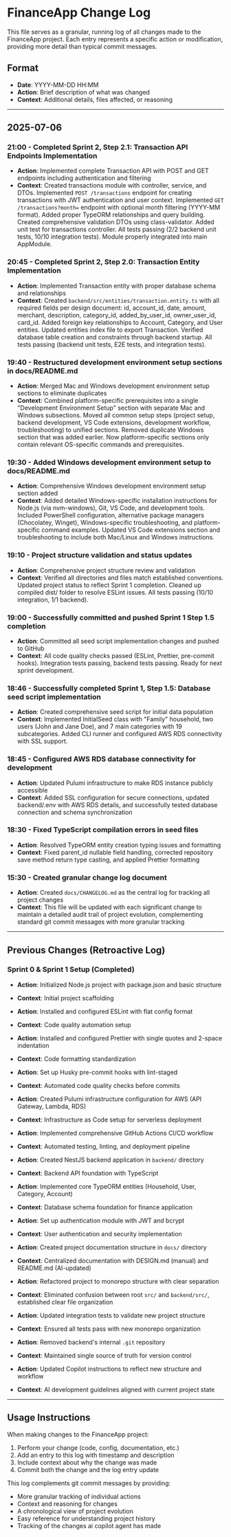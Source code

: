 # FinanceApp Change Log

This file serves as a granular, running log of all changes made to the FinanceApp project. Each entry represents a specific action or modification, providing more detail than typical commit messages.

## Format

- **Date**: YYYY-MM-DD HH:MM
- **Action**: Brief description of what was changed
- **Context**: Additional details, files affected, or reasoning

---

## 2025-07-06

### 21:00 - Completed Sprint 2, Step 2.1: Transaction API Endpoints Implementation

- **Action**: Implemented complete Transaction API with POST and GET endpoints including authentication and filtering
- **Context**: Created transactions module with controller, service, and DTOs. Implemented `POST /transactions` endpoint for creating transactions with JWT authentication and user context. Implemented `GET /transactions?month=` endpoint with optional month filtering (YYYY-MM format). Added proper TypeORM relationships and query building. Created comprehensive validation DTOs using class-validator. Added unit test for transactions controller. All tests passing (2/2 backend unit tests, 10/10 integration tests). Module properly integrated into main AppModule.

### 20:45 - Completed Sprint 2, Step 2.0: Transaction Entity Implementation

- **Action**: Implemented Transaction entity with proper database schema and relationships
- **Context**: Created `backend/src/entities/transaction.entity.ts` with all required fields per design document: id, account_id, date, amount, merchant, description, category_id, added_by_user_id, owner_user_id, card_id. Added foreign key relationships to Account, Category, and User entities. Updated entities index file to export Transaction. Verified database table creation and constraints through backend startup. All tests passing (backend unit tests, E2E tests, and integration tests).

### 19:40 - Restructured development environment setup sections in docs/README.md

- **Action**: Merged Mac and Windows development environment setup sections to eliminate duplicates
- **Context**: Combined platform-specific prerequisites into a single "Development Environment Setup" section with separate Mac and Windows subsections. Moved all common setup steps (project setup, backend development, VS Code extensions, development workflow, troubleshooting) to unified sections. Removed duplicate Windows section that was added earlier. Now platform-specific sections only contain relevant OS-specific commands and prerequisites.

### 19:30 - Added Windows development environment setup to docs/README.md

- **Action**: Comprehensive Windows development environment setup section added
- **Context**: Added detailed Windows-specific installation instructions for Node.js (via nvm-windows), Git, VS Code, and development tools. Included PowerShell configuration, alternative package managers (Chocolatey, Winget), Windows-specific troubleshooting, and platform-specific command examples. Updated VS Code extensions section and troubleshooting to include both Mac/Linux and Windows instructions.

### 19:10 - Project structure validation and status updates

- **Action**: Comprehensive project structure review and validation
- **Context**: Verified all directories and files match established conventions. Updated project status to reflect Sprint 1 completion. Cleaned up compiled dist/ folder to resolve ESLint issues. All tests passing (10/10 integration, 1/1 backend).

### 19:00 - Successfully committed and pushed Sprint 1 Step 1.5 completion

- **Action**: Committed all seed script implementation changes and pushed to GitHub
- **Context**: All code quality checks passed (ESLint, Prettier, pre-commit hooks). Integration tests passing, backend tests passing. Ready for next sprint development.

### 18:46 - Successfully completed Sprint 1, Step 1.5: Database seed script implementation

- **Action**: Created comprehensive seed script for initial data population
- **Context**: Implemented InitialSeed class with "Family" household, two users (John and Jane Doe), and 7 main categories with 19 subcategories. Added CLI runner and configured AWS RDS connectivity with SSL support.

### 18:45 - Configured AWS RDS database connectivity for development

- **Action**: Updated Pulumi infrastructure to make RDS instance publicly accessible
- **Context**: Added SSL configuration for secure connections, updated backend/.env with AWS RDS details, and successfully tested database connection and schema synchronization

### 18:30 - Fixed TypeScript compilation errors in seed files

- **Action**: Resolved TypeORM entity creation typing issues and formatting
- **Context**: Fixed parent_id nullable field handling, corrected repository save method return type casting, and applied Prettier formatting

### 15:30 - Created granular change log document

- **Action**: Created `docs/CHANGELOG.md` as the central log for tracking all project changes
- **Context**: This file will be updated with each significant change to maintain a detailed audit trail of project evolution, complementing standard git commit messages with more granular tracking

---

## Previous Changes (Retroactive Log)

### Sprint 0 & Sprint 1 Setup (Completed)

- **Action**: Initialized Node.js project with package.json and basic structure
- **Context**: Initial project scaffolding

- **Action**: Installed and configured ESLint with flat config format
- **Context**: Code quality automation setup

- **Action**: Installed and configured Prettier with single quotes and 2-space indentation
- **Context**: Code formatting standardization

- **Action**: Set up Husky pre-commit hooks with lint-staged
- **Context**: Automated code quality checks before commits

- **Action**: Created Pulumi infrastructure configuration for AWS (API Gateway, Lambda, RDS)
- **Context**: Infrastructure as Code setup for serverless deployment

- **Action**: Implemented comprehensive GitHub Actions CI/CD workflow
- **Context**: Automated testing, linting, and deployment pipeline

- **Action**: Created NestJS backend application in `backend/` directory
- **Context**: Backend API foundation with TypeScript

- **Action**: Implemented core TypeORM entities (Household, User, Category, Account)
- **Context**: Database schema foundation for finance application

- **Action**: Set up authentication module with JWT and bcrypt
- **Context**: User authentication and security implementation

- **Action**: Created project documentation structure in `docs/` directory
- **Context**: Centralized documentation with DESIGN.md (manual) and README.md (AI-updated)

- **Action**: Refactored project to monorepo structure with clear separation
- **Context**: Eliminated confusion between root `src/` and `backend/src/`, established clear file organization

- **Action**: Updated integration tests to validate new project structure
- **Context**: Ensured all tests pass with new monorepo organization

- **Action**: Removed backend's internal `.git` repository
- **Context**: Maintained single source of truth for version control

- **Action**: Updated Copilot instructions to reflect new structure and workflow
- **Context**: AI development guidelines aligned with current project state

---

## Usage Instructions

When making changes to the FinanceApp project:

1. Perform your change (code, config, documentation, etc.)
2. Add an entry to this log with timestamp and description
3. Include context about why the change was made
4. Commit both the change and the log entry update

This log complements git commit messages by providing:

- More granular tracking of individual actions
- Context and reasoning for changes
- A chronological view of project evolution
- Easy reference for understanding project history
- Tracking of the changes ai copilot agent has made
